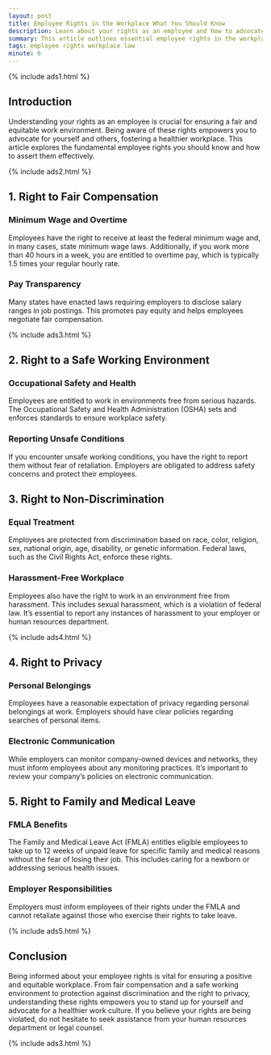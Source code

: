 ```yaml
---
layout: post
title: Employee Rights in the Workplace What You Should Know
description: Learn about your rights as an employee and how to advocate for yourself in the workplace.
summary: This article outlines essential employee rights in the workplace and how to ensure they are upheld.
tags: employee rights workplace law
minute: 6
---
```


{% include ads1.html %}

## Introduction

Understanding your rights as an employee is crucial for ensuring a fair and equitable work environment. Being aware of these rights empowers you to advocate for yourself and others, fostering a healthier workplace. This article explores the fundamental employee rights you should know and how to assert them effectively.

{% include ads2.html %}

## 1. Right to Fair Compensation

### Minimum Wage and Overtime
Employees have the right to receive at least the federal minimum wage and, in many cases, state minimum wage laws. Additionally, if you work more than 40 hours in a week, you are entitled to overtime pay, which is typically 1.5 times your regular hourly rate.

### Pay Transparency
Many states have enacted laws requiring employers to disclose salary ranges in job postings. This promotes pay equity and helps employees negotiate fair compensation.

{% include ads3.html %}

## 2. Right to a Safe Working Environment

### Occupational Safety and Health
Employees are entitled to work in environments free from serious hazards. The Occupational Safety and Health Administration (OSHA) sets and enforces standards to ensure workplace safety.

### Reporting Unsafe Conditions
If you encounter unsafe working conditions, you have the right to report them without fear of retaliation. Employers are obligated to address safety concerns and protect their employees.

## 3. Right to Non-Discrimination

### Equal Treatment
Employees are protected from discrimination based on race, color, religion, sex, national origin, age, disability, or genetic information. Federal laws, such as the Civil Rights Act, enforce these rights.

### Harassment-Free Workplace
Employees also have the right to work in an environment free from harassment. This includes sexual harassment, which is a violation of federal law. It’s essential to report any instances of harassment to your employer or human resources department.

{% include ads4.html %}

## 4. Right to Privacy

### Personal Belongings
Employees have a reasonable expectation of privacy regarding personal belongings at work. Employers should have clear policies regarding searches of personal items.

### Electronic Communication
While employers can monitor company-owned devices and networks, they must inform employees about any monitoring practices. It’s important to review your company’s policies on electronic communication.

## 5. Right to Family and Medical Leave

### FMLA Benefits
The Family and Medical Leave Act (FMLA) entitles eligible employees to take up to 12 weeks of unpaid leave for specific family and medical reasons without the fear of losing their job. This includes caring for a newborn or addressing serious health issues.

### Employer Responsibilities
Employers must inform employees of their rights under the FMLA and cannot retaliate against those who exercise their rights to take leave.

{% include ads5.html %}

## Conclusion

Being informed about your employee rights is vital for ensuring a positive and equitable workplace. From fair compensation and a safe working environment to protection against discrimination and the right to privacy, understanding these rights empowers you to stand up for yourself and advocate for a healthier work culture. If you believe your rights are being violated, do not hesitate to seek assistance from your human resources department or legal counsel.

{% include ads3.html %}
